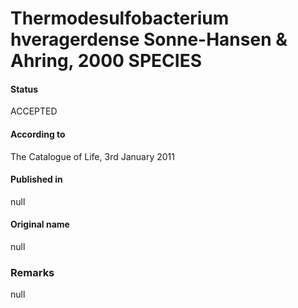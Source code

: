 Thermodesulfobacterium hveragerdense Sonne-Hansen & Ahring, 2000 SPECIES
=======

#### Status
ACCEPTED

#### According to
The Catalogue of Life, 3rd January 2011

#### Published in
null

#### Original name
null

### Remarks
null